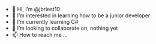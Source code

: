 - 👋 Hi, I’m @jbriest10
- 👀 I’m interested in learning how to be a junior developer
- 🌱 I’m currently learning C#
- 💞️ I’m looking to collaborate on, nothing yet
- 📫 How to reach me ...

<!---
jbriest10/jbriest10 is a ✨ special ✨ repository because its `README.md` (this file) appears on your GitHub profile.
You can click the Preview link to take a look at your changes.
--->
